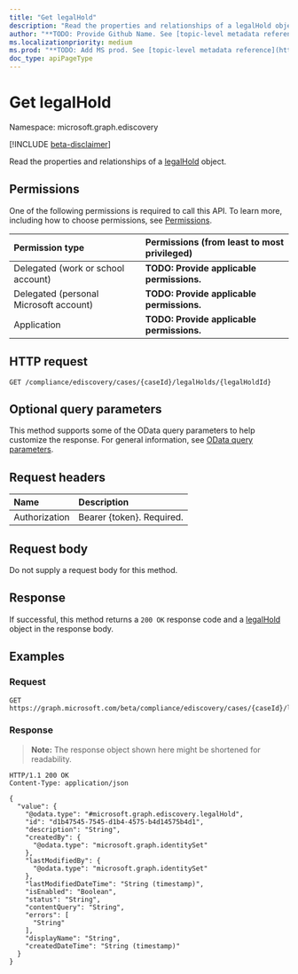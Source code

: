 ```yaml
---
title: "Get legalHold"
description: "Read the properties and relationships of a legalHold object."
author: "**TODO: Provide Github Name. See [topic-level metadata reference](https://msgo.azurewebsites.net/add/document/guidelines/metadata.html#topic-level-metadata)**"
ms.localizationpriority: medium
ms.prod: "**TODO: Add MS prod. See [topic-level metadata reference](https://msgo.azurewebsites.net/add/document/guidelines/metadata.html#topic-level-metadata)**"
doc_type: apiPageType
---
```


# Get legalHold
Namespace: microsoft.graph.ediscovery

[!INCLUDE [beta-disclaimer](../../includes/beta-disclaimer.md)]

Read the properties and relationships of a [legalHold](../resources/ediscovery-legalhold.md) object.

## Permissions
One of the following permissions is required to call this API. To learn more, including how to choose permissions, see [Permissions](/graph/permissions-reference).

|Permission type|Permissions (from least to most privileged)|
|:---|:---|
|Delegated (work or school account)|**TODO: Provide applicable permissions.**|
|Delegated (personal Microsoft account)|**TODO: Provide applicable permissions.**|
|Application|**TODO: Provide applicable permissions.**|

## HTTP request

<!-- {
  "blockType": "ignored"
}
-->
``` http
GET /compliance/ediscovery/cases/{caseId}/legalHolds/{legalHoldId}
```

## Optional query parameters
This method supports some of the OData query parameters to help customize the response. For general information, see [OData query parameters](/graph/query-parameters).

## Request headers
|Name|Description|
|:---|:---|
|Authorization|Bearer {token}. Required.|

## Request body
Do not supply a request body for this method.

## Response

If successful, this method returns a `200 OK` response code and a [legalHold](../resources/ediscovery-legalhold.md) object in the response body.

## Examples

### Request
<!-- {
  "blockType": "request",
  "name": "get_legalhold"
}
-->
``` http
GET https://graph.microsoft.com/beta/compliance/ediscovery/cases/{caseId}/legalHolds/{legalHoldId}
```


### Response
>**Note:** The response object shown here might be shortened for readability.
<!-- {
  "blockType": "response",
  "truncated": true,
  "@odata.type": "microsoft.graph.ediscovery.legalHold"
}
-->
``` http
HTTP/1.1 200 OK
Content-Type: application/json

{
  "value": {
    "@odata.type": "#microsoft.graph.ediscovery.legalHold",
    "id": "d1b47545-7545-d1b4-4575-b4d14575b4d1",
    "description": "String",
    "createdBy": {
      "@odata.type": "microsoft.graph.identitySet"
    },
    "lastModifiedBy": {
      "@odata.type": "microsoft.graph.identitySet"
    },
    "lastModifiedDateTime": "String (timestamp)",
    "isEnabled": "Boolean",
    "status": "String",
    "contentQuery": "String",
    "errors": [
      "String"
    ],
    "displayName": "String",
    "createdDateTime": "String (timestamp)"
  }
}
```

